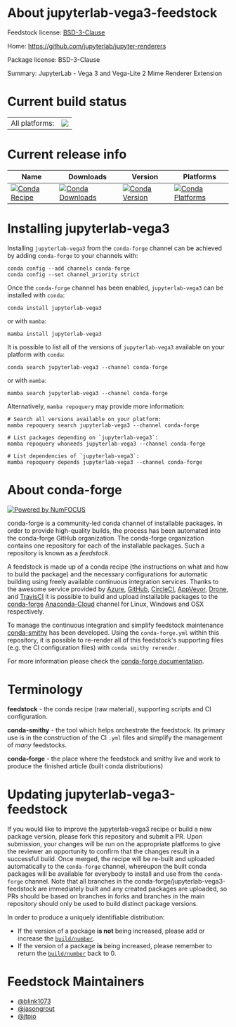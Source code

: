 About jupyterlab-vega3-feedstock
================================

Feedstock license: [BSD-3-Clause](https://github.com/conda-forge/jupyterlab-vega3-feedstock/blob/main/LICENSE.txt)

Home: https://github.com/jupyterlab/jupyter-renderers

Package license: BSD-3-Clause

Summary: JupyterLab - Vega 3 and Vega-Lite 2 Mime Renderer Extension

Current build status
====================


<table><tr><td>All platforms:</td>
    <td>
      <a href="https://dev.azure.com/conda-forge/feedstock-builds/_build/latest?definitionId=12280&branchName=main">
        <img src="https://dev.azure.com/conda-forge/feedstock-builds/_apis/build/status/jupyterlab-vega3-feedstock?branchName=main">
      </a>
    </td>
  </tr>
</table>

Current release info
====================

| Name | Downloads | Version | Platforms |
| --- | --- | --- | --- |
| [![Conda Recipe](https://img.shields.io/badge/recipe-jupyterlab--vega3-green.svg)](https://anaconda.org/conda-forge/jupyterlab-vega3) | [![Conda Downloads](https://img.shields.io/conda/dn/conda-forge/jupyterlab-vega3.svg)](https://anaconda.org/conda-forge/jupyterlab-vega3) | [![Conda Version](https://img.shields.io/conda/vn/conda-forge/jupyterlab-vega3.svg)](https://anaconda.org/conda-forge/jupyterlab-vega3) | [![Conda Platforms](https://img.shields.io/conda/pn/conda-forge/jupyterlab-vega3.svg)](https://anaconda.org/conda-forge/jupyterlab-vega3) |

Installing jupyterlab-vega3
===========================

Installing `jupyterlab-vega3` from the `conda-forge` channel can be achieved by adding `conda-forge` to your channels with:

```
conda config --add channels conda-forge
conda config --set channel_priority strict
```

Once the `conda-forge` channel has been enabled, `jupyterlab-vega3` can be installed with `conda`:

```
conda install jupyterlab-vega3
```

or with `mamba`:

```
mamba install jupyterlab-vega3
```

It is possible to list all of the versions of `jupyterlab-vega3` available on your platform with `conda`:

```
conda search jupyterlab-vega3 --channel conda-forge
```

or with `mamba`:

```
mamba search jupyterlab-vega3 --channel conda-forge
```

Alternatively, `mamba repoquery` may provide more information:

```
# Search all versions available on your platform:
mamba repoquery search jupyterlab-vega3 --channel conda-forge

# List packages depending on `jupyterlab-vega3`:
mamba repoquery whoneeds jupyterlab-vega3 --channel conda-forge

# List dependencies of `jupyterlab-vega3`:
mamba repoquery depends jupyterlab-vega3 --channel conda-forge
```


About conda-forge
=================

[![Powered by
NumFOCUS](https://img.shields.io/badge/powered%20by-NumFOCUS-orange.svg?style=flat&colorA=E1523D&colorB=007D8A)](https://numfocus.org)

conda-forge is a community-led conda channel of installable packages.
In order to provide high-quality builds, the process has been automated into the
conda-forge GitHub organization. The conda-forge organization contains one repository
for each of the installable packages. Such a repository is known as a *feedstock*.

A feedstock is made up of a conda recipe (the instructions on what and how to build
the package) and the necessary configurations for automatic building using freely
available continuous integration services. Thanks to the awesome service provided by
[Azure](https://azure.microsoft.com/en-us/services/devops/), [GitHub](https://github.com/),
[CircleCI](https://circleci.com/), [AppVeyor](https://www.appveyor.com/),
[Drone](https://cloud.drone.io/welcome), and [TravisCI](https://travis-ci.com/)
it is possible to build and upload installable packages to the
[conda-forge](https://anaconda.org/conda-forge) [Anaconda-Cloud](https://anaconda.org/)
channel for Linux, Windows and OSX respectively.

To manage the continuous integration and simplify feedstock maintenance
[conda-smithy](https://github.com/conda-forge/conda-smithy) has been developed.
Using the ``conda-forge.yml`` within this repository, it is possible to re-render all of
this feedstock's supporting files (e.g. the CI configuration files) with ``conda smithy rerender``.

For more information please check the [conda-forge documentation](https://conda-forge.org/docs/).

Terminology
===========

**feedstock** - the conda recipe (raw material), supporting scripts and CI configuration.

**conda-smithy** - the tool which helps orchestrate the feedstock.
                   Its primary use is in the construction of the CI ``.yml`` files
                   and simplify the management of *many* feedstocks.

**conda-forge** - the place where the feedstock and smithy live and work to
                  produce the finished article (built conda distributions)


Updating jupyterlab-vega3-feedstock
===================================

If you would like to improve the jupyterlab-vega3 recipe or build a new
package version, please fork this repository and submit a PR. Upon submission,
your changes will be run on the appropriate platforms to give the reviewer an
opportunity to confirm that the changes result in a successful build. Once
merged, the recipe will be re-built and uploaded automatically to the
`conda-forge` channel, whereupon the built conda packages will be available for
everybody to install and use from the `conda-forge` channel.
Note that all branches in the conda-forge/jupyterlab-vega3-feedstock are
immediately built and any created packages are uploaded, so PRs should be based
on branches in forks and branches in the main repository should only be used to
build distinct package versions.

In order to produce a uniquely identifiable distribution:
 * If the version of a package **is not** being increased, please add or increase
   the [``build/number``](https://docs.conda.io/projects/conda-build/en/latest/resources/define-metadata.html#build-number-and-string).
 * If the version of a package **is** being increased, please remember to return
   the [``build/number``](https://docs.conda.io/projects/conda-build/en/latest/resources/define-metadata.html#build-number-and-string)
   back to 0.

Feedstock Maintainers
=====================

* [@blink1073](https://github.com/blink1073/)
* [@jasongrout](https://github.com/jasongrout/)
* [@jtpio](https://github.com/jtpio/)

